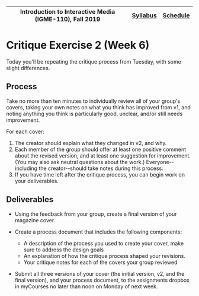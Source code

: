 <a name="start"></a>

|  Introduction to Interactive Media (IGME-110), Fall 2019 | [Syllabus](https://lawleyfall2019.github.io/110-fall2019/) | [Schedule](https://lawleyfall2019.github.io/110-fall2019/schedule.html#week6) |
|----|----|----|

# Critique Exercise 2 (Week 6)

Today you'll be repeating the critique process from Tuesday, with some slight differences.  

## Process

Take no more than ten minutes to individually review all of your group's covers, taking your own notes on what you think has improved from v1, and noting anything you think is particularly good, unclear, and/or still needs improvement.  

For each cover:
1.  The creator should explain what they changed in v2, and why. 
1.  Each member of the group should offer at least one positive comment about the revised version, and at least one suggestion for improvement. (You may also ask neutral questions about the work.) Everyone--including the creator--should take notes during this process. 
1. If you have time left after the critique process, you can begin work on your deliverables. 

## Deliverables

* Using the feedback from your group, create a final version of your magazine cover. 

* Create a process document that includes the following components:
  - A description of the process you used to create your cover, make sure to address the design goals
  - An explanation of how the critique process shaped your revisions.   
  - Your critique notes for each of the covers your group reviewed
  
* Submit all three versions of your cover (the initial version, v2, and the final version), and your process document, to the assignments dropbox in myCourses no later than noon on Monday of next week.  



